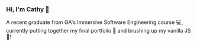 ### Hi, I'm Cathy 👋

A recent graduate from GA's Immersive Software Engineering course 💻, currently putting together my final portfolio 💼  and brushing up my vanilla JS🍦!

<!--
**ketka82uk/ketka82uk** is a ✨ _special_ ✨ repository because its `README.md` (this file) appears on your GitHub profile.

Here are some ideas to get you started:

- 🔭 I’m currently working on ...
- 🌱 I’m currently learning ...
- 👯 I’m looking to collaborate on ...
- 🤔 I’m looking for help with ...
- 💬 Ask me about ...
- 📫 How to reach me: ...
- 😄 Pronouns: ...
- ⚡ Fun fact: ...
-->
